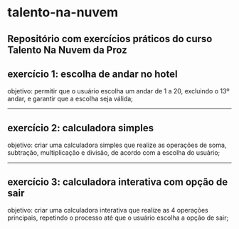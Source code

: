 # talento-na-nuvem
## Repositório com exercícios práticos do curso Talento Na Nuvem da Proz 


## exercício 1: escolha de andar no hotel

objetivo: permitir que o usuário escolha um andar de 1 a 20, excluindo o 13º andar, e garantir que a escolha seja válida;

---

## exercício 2: calculadora simples

objetivo: criar uma calculadora simples que realize as operações de soma, subtração, multiplicação e divisão, de acordo com a escolha do usuário;

---

## exercício 3: calculadora interativa com opção de sair

objetivo: criar uma calculadora interativa que realize as 4 operações principais, repetindo o processo até que o usuário escolha a opção de sair;
